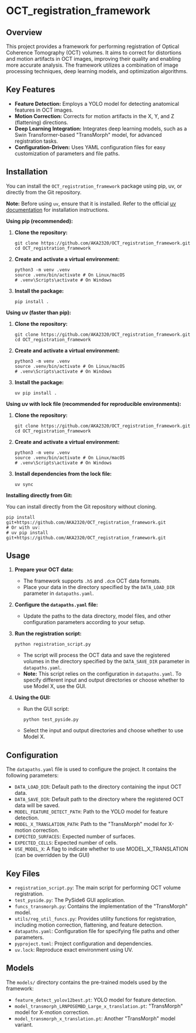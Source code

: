 # OCT_registration_framework

## Overview

This project provides a framework for performing registration of Optical Coherence Tomography (OCT) volumes. It aims to correct for distortions and motion artifacts in OCT images, improving their quality and enabling more accurate analysis. The framework utilizes a combination of image processing techniques, deep learning models, and optimization algorithms.

## Key Features

*   **Feature Detection:** Employs a YOLO model for detecting anatomical features in OCT images.
*   **Motion Correction:** Corrects for motion artifacts in the X, Y, and Z (flattening) directions.
*   **Deep Learning Integration:** Integrates deep learning models, such as a Swin Transformer-based "TransMorph" model, for advanced registration tasks.
*   **Configuration-Driven:** Uses YAML configuration files for easy customization of parameters and file paths.


## Installation

You can install the `OCT_registration_framework` package using pip, uv, or directly from the Git repository.

**Note:** Before using `uv`, ensure that it is installed. Refer to the official [uv documentation](https://docs.astral.sh/uv/getting-started/installation/) for installation instructions.

**Using pip (recommended):**

1.  **Clone the repository:**
    ```shell
    git clone https://github.com/AKA2320/OCT_registration_framework.git
    cd OCT_registration_framework
    ```
2.  **Create and activate a virtual environment:**
    ```shell
    python3 -m venv .venv
    source .venv/bin/activate # On Linux/macOS
    # .venv\Scripts\activate # On Windows
    ```
3.  **Install the package:**
    ```shell
    pip install .
    ```

**Using uv (faster than pip):**

1.  **Clone the repository:**
    ```shell
    git clone https://github.com/AKA2320/OCT_registration_framework.git
    cd OCT_registration_framework
    ```
2.  **Create and activate a virtual environment:**
    ```shell
    python3 -m venv .venv
    source .venv/bin/activate # On Linux/macOS
    # .venv\Scripts\activate # On Windows
    ```
3.  **Install the package:**
    ```shell
    uv pip install .
    ```

**Using uv with lock file (recommended for reproducible environments):**

1.  **Clone the repository:**
    ```shell
    git clone https://github.com/AKA2320/OCT_registration_framework.git
    cd OCT_registration_framework
    ```
2.  **Create and activate a virtual environment:**
    ```shell
    python3 -m venv .venv
    source .venv/bin/activate # On Linux/macOS
    # .venv\Scripts\activate # On Windows
    ```
3.  **Install dependencies from the lock file:**
    ```shell
    uv sync
    ```

**Installing directly from Git:**

You can install directly from the Git repository without cloning.
```shell
pip install git+https://github.com/AKA2320/OCT_registration_framework.git
# Or with uv:
# uv pip install git+https://github.com/AKA2320/OCT_registration_framework.git
```

## Usage

1.  **Prepare your OCT data:**
    *   The framework supports `.h5` and `.dcm` OCT data formats.
    *   Place your data in the directory specified by the `DATA_LOAD_DIR` parameter in `datapaths.yaml`.

2.  **Configure the `datapaths.yaml` file:**
    *   Update the paths to the data directory, model files, and other configuration parameters according to your setup.

3.  **Run the registration script:**

    ```shell
    python registration_script.py
    ```
    *   The script will process the OCT data and save the registered volumes in the directory specified by the `DATA_SAVE_DIR` parameter in `datapaths.yaml`.
    *   **Note:** This script relies on the configuration in `datapaths.yaml`. To specify different input and output directories or choose whether to use Model X, use the GUI.

4. **Using the GUI:**
    *   Run the GUI script:
        ```shell
        python test_pyside.py
        ```
    *   Select the input and output directories and choose whether to use Model X.

## Configuration

The `datapaths.yaml` file is used to configure the project. It contains the following parameters:

*   `DATA_LOAD_DIR`: Default path to the directory containing the input OCT data.
*   `DATA_SAVE_DIR`: Default path to the directory where the registered OCT data will be saved.
*   `MODEL_FEATURE_DETECT_PATH`: Path to the YOLO model for feature detection.
*   `MODEL_X_TRANSLATION_PATH`: Path to the "TransMorph" model for X-motion correction.
*    `EXPECTED_SURFACES`: Expected number of surfaces.
*    `EXPECTED_CELLS`: Expected number of cells.
*   `USE_MODEL_X`: A flag to indicate whether to use MODEL_X_TRANSLATION (can be overridden by the GUI)

## Key Files

*   `registration_script.py`: The main script for performing OCT volume registration.
*   `test_pyside.py`: The PySide6 GUI application.
*   `funcs_transmorph.py`: Contains the implementation of the "TransMorph" model.
*   `utils/reg_util_funcs.py`: Provides utility functions for registration, including motion correction, flattening, and feature detection.
*   `datapaths.yaml`: Configuration file for specifying file paths and other parameters.
*   `pyproject.toml`: Project configuration and dependencies.
*   `uv.lock`: Reproduce exact environment using UV.

## Models

The `models/` directory contains the pre-trained models used by the framework:

*   `feature_detect_yolov12best.pt`: YOLO model for feature detection.
*   `model_transmorph_LRNPOSEMBD_Large_x_translation.pt`: "TransMorph" model for X-motion correction.
*   `model_transmorph_x_translation.pt`: Another "TransMorph" model variant.

